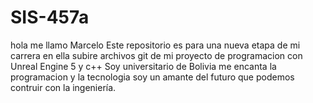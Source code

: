 # SIS-457a
hola me llamo Marcelo Este repositorio es para una nueva etapa de mi carrera en ella subire archivos git de mi proyecto de programacion con Unreal Engine 5 y c++ Soy universitario de Bolivia me encanta la programacion y la tecnologia soy un amante del futuro que podemos contruir con la ingeniería.
